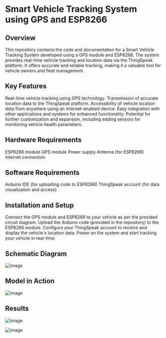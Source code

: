 # Smart Vehicle Tracking System using GPS and ESP8266

## Overview
This repository contains the code and documentation for a Smart Vehicle Tracking System developed using a GPS module and ESP8266. The system provides real-time vehicle tracking and location data via the ThingSpeak platform. It offers accurate and reliable tracking, making it a valuable tool for vehicle owners and fleet management.

## Key Features
Real-time vehicle tracking using GPS technology.
Transmission of accurate location data to the ThingSpeak platform.
Accessibility of vehicle location data from anywhere using an internet-enabled device.
Easy integration with other applications and systems for enhanced functionality.
Potential for further customization and expansion, including adding sensors for monitoring vehicle health parameters.

## Hardware Requirements
ESP8266 module
GPS module
Power supply
Antenna (for ESP8266)
Internet connection

## Software Requirements
Arduino IDE (for uploading code to ESP8266)
ThingSpeak account (for data visualization and access)

## Installation and Setup
Connect the GPS module and ESP8266 to your vehicle as per the provided circuit diagram.
Upload the Arduino code (provided in the repository) to the ESP8266 module.
Configure your ThingSpeak account to receive and display the vehicle's location data. 
Power on the system and start tracking your vehicle in real-time.

## Schematic Diagram

![image](https://github.com/Harshvardhan1012/Smart-Vehicle-Tracking-System/assets/142202090/2678eb05-b9e7-4b17-8ba7-f5c5d7e8dbca)

## Model in Action


![image](https://github.com/Harshvardhan1012/Smart-Vehicle-Tracking-System/assets/142202090/2ac0aa59-e12f-4a11-8f61-def52315deaa)

## Results

![image](https://github.com/Harshvardhan1012/Smart-Vehicle-Tracking-System/assets/142202090/ce1b2557-bca6-42ab-b389-7d7b672c4a8d)

![image](https://github.com/Harshvardhan1012/Smart-Vehicle-Tracking-System/assets/142202090/543901fb-aa4c-4c75-a660-3d87aab62367)

